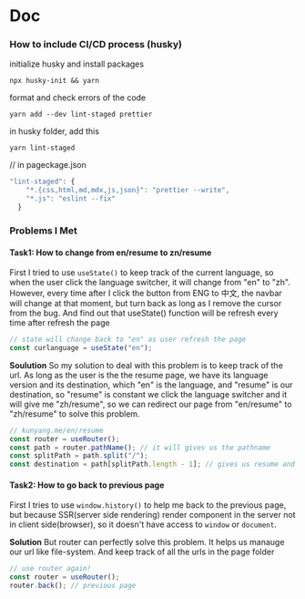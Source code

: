 # Doc

### How to include CI/CD process (husky)

initialize husky and install packages

```console
npx husky-init && yarn
```

format and check errors of the code

```console
yarn add --dev lint-staged prettier
```

in husky folder, add this

```shell
yarn lint-staged
```

// in pageckage.json

```js
"lint-staged": {
    "*.{css,html,md,mdx,js,json}": "prettier --write",
    "*.js": "eslint --fix"
  }
```

### Problems I Met

#### Task1: How to change from en/resume to zn/resume

First I tried to use `useState()` to keep track of the current
language, so when the user click the language switcher, it will change from "en" to "zh". However, every time after I click the button from ENG to 中文, the navbar will change at that moment, but turn back as long as I remove the cursor from the bug. And find out that useState() function will be refresh every time after refresh the page

```js
// state will change back to "en" as user refresh the page
const curlanguage = useState("en");
```

**Soulution**
So my solution to deal with this problem is to keep track of the url. As long as the user is the the resume page, we have its language version and its destination, which "en" is the language, and "resume" is our destination, so "resume" is constant we click the language switcher and it will give me "zh/resume", so we can redirect our page from "en/resume" to "zh/resume" to solve this problem.

```js
// kunyang.me/en/resume
const router = useRouter();
const path = router.pathName(); // it will gives us the pathname
const splitPath = path.split("/");
const destination = path[splitPath.length - 1]; // gives us resume and then we can redirect by join("zh" + destination) to achieve language switcher
```

#### Task2: How to go back to previous page

First I tries to use `window.history()` to help me back to the previous page, but because SSR(server side rendering) render component in the server not in client side(browser), so it doesn't have access to `window` or `document`.

**Solution**
But router can perfectly solve this problem. It helps us manauge our url like file-system. And keep track of all the urls in the page folder

```js
// use router again!
const router = useRouter();
router.back(); // previous page
```
